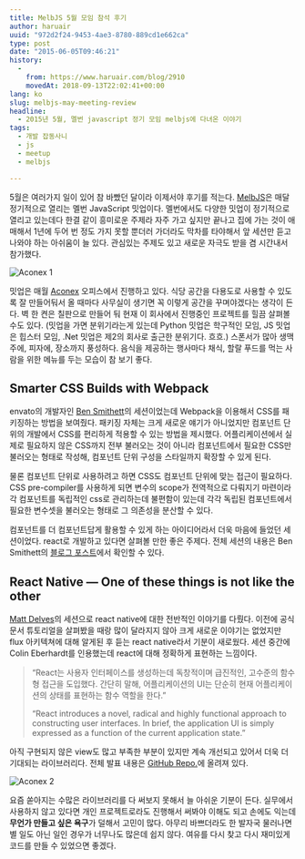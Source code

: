 ```yaml
---
title: MelbJS 5월 모임 참석 후기
author: haruair
uuid: "972d2f24-9453-4ae3-8780-889cd1e662ca"
type: post
date: "2015-06-05T09:46:21"
history:
  - 
    from: https://www.haruair.com/blog/2910
    movedAt: 2018-09-13T22:02:41+00:00
lang: ko
slug: melbjs-may-meeting-review
headline:
  - 2015년 5월, 멜번 javascript 정기 모임 melbjs에 다녀온 이야기
tags:
  - 개발 잡동사니
  - js
  - meetup
  - melbjs

---
```

5월은 여러가지 일이 있어 참 바빴던 달이라 이제서야 후기를 적는다. [MelbJS][1]은 매달 정기적으로 열리는 멜번 JavaScript 밋업이다. 멜번에서도 다양한 밋업이 정기적으로 열리고 있는데다 한결 같이 흥미로운 주제라 자주 가고 싶지만 끝나고 집에 가는 것이 애매해서 1년에 두어 번 정도 가지 못할 뿐더러 가더라도 막차를 타야해서 앞 세션만 듣고 나와야 하는 아쉬움이 늘 있다. 관심있는 주제도 있고 새로운 자극도 받을 겸 시간내서 참가했다.

<img src="/resources/live.staticflickr.com/417/18296847889_0e133e88fa_h.webp?w=660&#038;ssl=1" alt="Aconex 1" />

밋업은 매월 [Aconex][2] 오피스에서 진행하고 있다. 식당 공간을 다용도로 사용할 수 있도록 잘 만들어둬서 올 때마다 사무실이 생기면 꼭 이렇게 공간을 꾸며야겠다는 생각이 든다. 벽 한 켠은 칠판으로 만들어 둬 현재 이 회사에서 진행중인 프로젝트를 힐끔 살펴볼 수도 있다. (밋업을 가면 분위기라는게 있는데 Python 밋업은 학구적인 모임, JS 밋업은 힙스터 모임, .Net 밋업은 제2의 회사로 출근한 분위기다. 흐흐.) 스폰서가 많아 생맥주에, 피자에, 장소까지 풍성하다. 음식을 제공하는 행사마다 채식, 할랄 푸드를 먹는 사람을 위한 메뉴를 두는 모습이 참 보기 좋다.

## Smarter CSS Builds with Webpack

envato의 개발자인 [Ben Smithett][3]의 세션이었는데 Webpack을 이용해서 CSS를 패키징하는 방법을 보여줬다. 패키징 자체는 크게 새로운 얘기가 아니었지만 컴포넌트 단위의 개발에서 CSS를 편리하게 적용할 수 있는 방법을 제시했다. 어플리케이션에서 실제로 필요하지 않은 CSS까지 전부 불러오는 것이 아니라 컴포넌트에서 필요한 CSS만 불러오는 형태로 작성해, 컴포넌트 단위 구성을 스타일까지 확장할 수 있게 된다.

물론 컴포넌트 단위로 사용하려고 하면 CSS도 컴포넌트 단위에 맞는 접근이 필요하다. CSS pre-compiler를 사용하게 되면 변수의 scope가 전역적으로 다뤄지기 마련이라 각 컴포넌트를 독립적인 css로 관리하는데 불편함이 있는데 각각 독립된 컴포넌트에서 필요한 변수셋을 불러오는 형태로 그 의존성을 분산할 수 있다.

컴포넌트를 더 컴포넌트답게 활용할 수 있게 하는 아이디어라서 더욱 마음에 들었던 세션이었다. react로 개발하고 있다면 살펴볼 만한 좋은 주제다. 전체 세션의 내용은 Ben Smithett의 [블로그 포스트][4]에서 확인할 수 있다.

## React Native — One of these things is not like the other

[Matt Delves][5]의 세션으로 react native에 대한 전반적인 이야기를 다뤘다. 이전에 공식 문서 튜토리얼을 살펴봤을 때랑 많이 달라지지 않아 크게 새로운 이야기는 없었지만 flux 아키텍쳐에 대해 알게된 후 듣는 react native라서 기분이 새로웠다. 세션 중간에 Colin Eberhardt를 인용했는데 react에 대해 정확하게 표현하는 느낌이다.

> &#8220;React는 사용자 인터페이스를 생성하는데 독창적이며 급진적인, 고수준의 함수형 접근을 도입했다. 간단히 말해, 어플리케이션의 UI는 단순히 현재 어플리케이션의 상태를 표현하는 함수 역할을 한다.&#8221;
> 
> &#8220;React introduces a novel, radical and highly functional approach to constructing user interfaces. In brief, the application UI is simply expressed as a function of the current application state.&#8221; 

아직 구현되지 않은 view도 많고 부족한 부분이 있지만 계속 개선되고 있어서 더욱 더 기대되는 라이브러리다. 전체 발표 내용은 [GitHub Repo.][6]에 올려져 있다.

<img src="/resources/live.staticflickr.com/400/18295232348_dad11524dc_h.webp?w=660&#038;ssl=1" alt="Aconex 2" />

요즘 쏟아지는 수많은 라이브러리를 다 써보지 못해서 늘 아쉬운 기분이 든다. 실무에서 사용하지 않고 있다면 개인 프로젝트로라도 진행해서 써봐야 이해도 되고 손에도 익는데 **무언가 만들고 싶은 욕구**가 덜해서 고민이 많다. 아무리 바쁘더라도 한 발자국 물러나면 별 일도 아닌 일인 경우가 너무나도 많은데 쉽지 않다. 여유를 다시 찾고 다시 재미있게 코드를 만들 수 있었으면 좋겠다.

 [1]: http://melbjs.com
 [2]: http://www.aconex.com/
 [3]: https://twitter.com/bensmithett
 [4]: http://bensmithett.com/smarter-css-builds-with-webpack/
 [5]: https://github.com/mattdelves
 [6]: https://github.com/mattdelves/reactnative-presentation/blob/master/one_of_these_things.md
